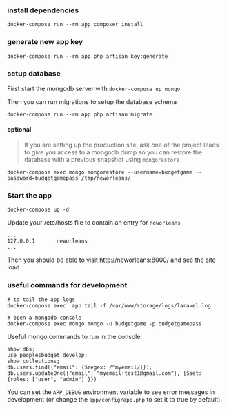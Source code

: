 ### install dependencies 
```
docker-compose run --rm app composer install
```

### generate new app key 
```
docker-compose run --rm app php artisan key:generate
```

### setup database
First start the mongodb server with `docker-compose up mongo`

Then you can run migrations to setup the database schema
```
docker-compose run --rm app php artisan migrate
```

#### optional
> If you are setting up the production site, ask one of the project leads to give you access to a mongodb dump
> so you can restore the database with a previous snapshot using `mongorestore`

```
docker-compose exec mongo mongorestore --username=budgetgame --password=budgetgamepass /tmp/neworleans/
```


### Start the app
```
docker-compose up -d
```

Update your /etc/hosts file to contain an entry for `neworleans`
```
...
127.0.0.1       neworleans
...
```

Then you should be able to visit http://neworleans:8000/ and see the site load


### useful commands for development 
```
# to tail the app logs
docker-compose exec  app tail -f /var/www/storage/logs/laravel.log

# open a mongodb console
docker-compose exec mongo mongo -u budgetgame -p budgetgamepass
```

Useful mongo commands to run in the console:
```
show dbs;
use peoplesbudget_develop;
show collections;
db.users.find({"email": {$regex: /^myemail/}});
db.users.updateOne({"email": "myemail+test1@gmail.com"}, {$set: {roles: ["user", "admin"] }})
```

You can set the `APP_DEBUG` environment variable to see error messages in development (or change the `app/config/app.php` to set it to true by default).
